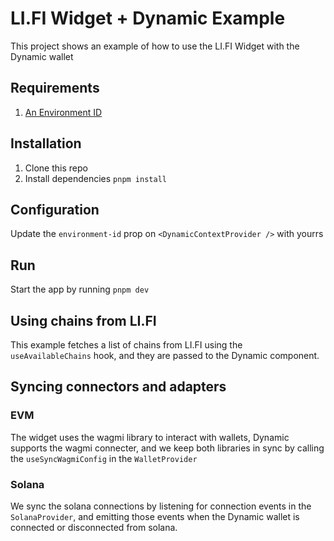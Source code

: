 # LI.FI Widget + Dynamic Example
This project shows an example of how to use the LI.FI Widget with the Dynamic wallet

## Requirements
1. [An Environment ID]('https://app.dynamic.xyz/dashboard/developer')

## Installation
1. Clone this repo
2. Install dependencies `pnpm install`

## Configuration
Update the `environment-id` prop on `<DynamicContextProvider />` with yourrs

## Run
Start the app by running `pnpm dev`

## Using chains from LI.FI
This example fetches a list of chains from LI.FI using the `useAvailableChains` hook, and they are passed to the Dynamic component.

## Syncing connectors and adapters
### EVM
The widget uses the wagmi library to interact with wallets, Dynamic supports the wagmi connecter, and we keep both libraries in sync by calling the 
`useSyncWagmiConfig` in the `WalletProvider`

### Solana
We sync the solana connections by listening for connection events in the `SolanaProvider`, and emitting those events when the Dynamic wallet is connected or disconnected from solana.
